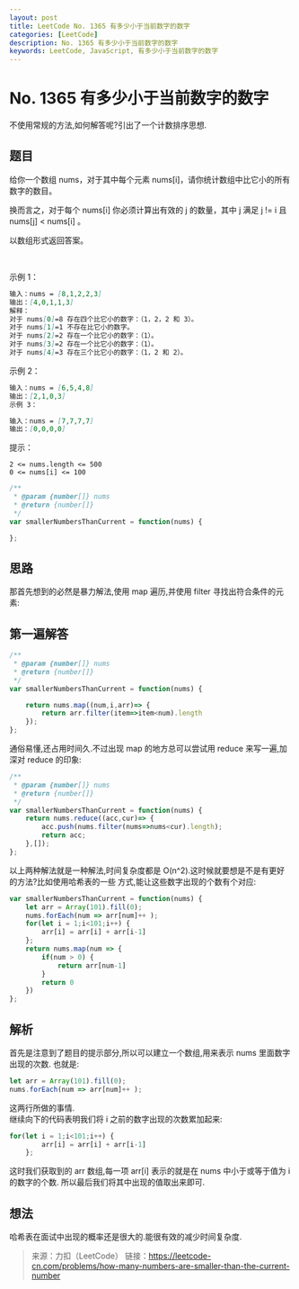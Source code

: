 ```yaml
---
layout: post
title: LeetCode No. 1365 有多少小于当前数字的数字 
categories: [LeetCode]
description: No. 1365 有多少小于当前数字的数字 
keywords: LeetCode, JavaScript, 有多少小于当前数字的数字
---
```


# No. 1365 有多少小于当前数字的数字  

不使用常规的方法,如何解答呢?引出了一个计数排序思想.  

## 题目  
给你一个数组 nums，对于其中每个元素 nums[i]，请你统计数组中比它小的所有数字的数目。

换而言之，对于每个 nums[i] 你必须计算出有效的 j 的数量，其中 j 满足 j != i 且 nums[j] < nums[i] 。

以数组形式返回答案。

 

示例 1：

```markdown
输入：nums = [8,1,2,2,3]
输出：[4,0,1,1,3]
解释： 
对于 nums[0]=8 存在四个比它小的数字：（1，2，2 和 3）。 
对于 nums[1]=1 不存在比它小的数字。
对于 nums[2]=2 存在一个比它小的数字：（1）。 
对于 nums[3]=2 存在一个比它小的数字：（1）。 
对于 nums[4]=3 存在三个比它小的数字：（1，2 和 2）。
```

示例 2：
```markdown
输入：nums = [6,5,4,8]
输出：[2,1,0,3]
示例 3：

输入：nums = [7,7,7,7]
输出：[0,0,0,0]
```

提示：
```
2 <= nums.length <= 500
0 <= nums[i] <= 100
```

``` javascript
/**
 * @param {number[]} nums
 * @return {number[]}
 */
var smallerNumbersThanCurrent = function(nums) {

};
```

## 思路
那首先想到的必然是暴力解法,使用 map 遍历,并使用 filter 寻找出符合条件的元素:  

## 第一遍解答

``` javascript
/**
 * @param {number[]} nums
 * @return {number[]}
 */
var smallerNumbersThanCurrent = function(nums) {

    return nums.map((num,i,arr)=> {
        return arr.filter(item=>item<num).length
    });
};
```

通俗易懂,还占用时间久.不过出现 map 的地方总可以尝试用 reduce 来写一遍,加深对 reduce 的印象:

```javascript
/**
 * @param {number[]} nums
 * @return {number[]}
 */
var smallerNumbersThanCurrent = function(nums) {
    return nums.reduce((acc,cur)=> {
        acc.push(nums.filter(nums=>nums<cur).length);
        return acc;
    },[]);
};

```
以上两种解法就是一种解法,时间复杂度都是 O(n^2).这时候就要想是不是有更好的方法?比如使用哈希表的一些
方式,能让这些数字出现的个数有个对应:

```javascript
var smallerNumbersThanCurrent = function(nums) {
    let arr = Array(101).fill(0);
    nums.forEach(num => arr[num]++ );
    for(let i = 1;i<101;i++) {
        arr[i] = arr[i] + arr[i-1]
    };
    return nums.map(num => {
        if(num > 0) {
            return arr[num-1]
        }
        return 0
    })
};
```
## 解析  
首先是注意到了题目的提示部分,所以可以建立一个数组,用来表示 nums 里面数字出现的次数.
也就是:
```javascript
let arr = Array(101).fill(0);
nums.forEach(num => arr[num]++ );
```
这两行所做的事情.  
继续向下的代码表明我们将 i 之前的数字出现的次数累加起来:
```javascript
for(let i = 1;i<101;i++) {
        arr[i] = arr[i] + arr[i-1]
    };
```
这时我们获取到的 arr 数组,每一项 arr[i] 表示的就是在 nums 中小于或等于值为 i 的数字的个数.
所以最后我们将其中出现的值取出来即可.  

## 想法  
哈希表在面试中出现的概率还是很大的.能很有效的减少时间复杂度.  

>来源：力扣（LeetCode）
链接：https://leetcode-cn.com/problems/how-many-numbers-are-smaller-than-the-current-number


